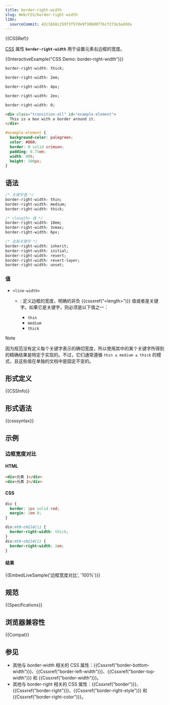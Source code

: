 ```yaml
---
title: border-right-width
slug: Web/CSS/border-right-width
l10n:
  sourceCommit: 42c1bb8c259f3f57de9f38600776cf273e3addda
---
```


{{CSSRef}}

[CSS](/zh-CN/docs/Web/CSS) 属性 **`border-right-width`** 用于设置元素右边框的宽度。

{{InteractiveExample("CSS Demo: border-right-width")}}

```css interactive-example-choice
border-right-width: thick;
```

```css interactive-example-choice
border-right-width: 2em;
```

```css interactive-example-choice
border-right-width: 4px;
```

```css interactive-example-choice
border-right-width: 2ex;
```

```css interactive-example-choice
border-right-width: 0;
```

```html interactive-example
<div class="transition-all" id="example-element">
  This is a box with a border around it.
</div>
```

```css interactive-example
#example-element {
  background-color: palegreen;
  color: #000;
  border: 0 solid crimson;
  padding: 0.75em;
  width: 80%;
  height: 100px;
}
```

## 语法

```css
/* 关键字值 */
border-right-width: thin;
border-right-width: medium;
border-right-width: thick;

/* <length> 值 */
border-right-width: 10em;
border-right-width: 3vmax;
border-right-width: 6px;

/* 全局关键字 */
border-right-width: inherit;
border-right-width: initial;
border-right-width: revert;
border-right-width: revert-layer;
border-right-width: unset;
```

### 值

- `<line-width>`

  - : 定义边框的宽度，明确的非负 {{cssxref("&lt;length&gt;")}} 值或者是关键字。如果它是关键字，则必须是以下值之一：

    - `thin`
    - `medium`
    - `thick`

> [!NOTE]
> 因为规范没有定义每个关键字表示的确切宽度，所以使用其中的某个关键字所得到的精确结果是特定于实现的。不过，它们通常遵循 `thin ≤ medium ≤ thick` 的模式，且这些值在单独的文档中是固定不变的。

## 形式定义

{{CSSInfo}}

## 形式语法

{{csssyntax}}

## 示例

### 边框宽度对比

#### HTML

```html
<div>元素 1</div>
<div>元素 2</div>
```

#### CSS

```css
div {
  border: 1px solid red;
  margin: 1em 0;
}

div:nth-child(1) {
  border-right-width: thick;
}
div:nth-child(2) {
  border-right-width: 2em;
}
```

#### 结果

{{EmbedLiveSample('边框宽度对比', '100%')}}

## 规范

{{Specifications}}

## 浏览器兼容性

{{Compat}}

## 参见

- 其他与 border-width 相关的 CSS 属性：{{Cssxref("border-bottom-width")}}、{{Cssxref("border-left-width")}}、{{Cssxref("border-top-width")}} 和 {{Cssxref("border-width")}}。
- 其他与 border-right 相关的 CSS 属性：{{Cssxref("border")}}、{{Cssxref("border-right")}}、{{Cssxref("border-right-style")}} 和 {{Cssxref("border-right-color")}}。
